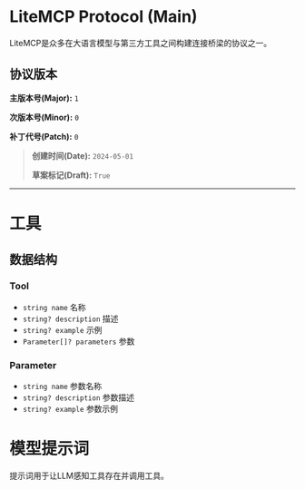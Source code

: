 # LiteMCP Protocol (Main)

LiteMCP是众多在大语言模型与第三方工具之间构建连接桥梁的协议之一。

## 协议版本

**主版本号(Major):** `1`

**次版本号(Minor):** `0`

**补丁代号(Patch):** `0`

> **创建时间(Date):** `2024-05-01`
> 
> **草案标记(Draft):** `True`

---

# 工具

## 数据结构



### Tool

- `string name` 名称
- `string? description` 描述
- `string? example` 示例
- `Parameter[]? parameters` 参数

### Parameter

- `string name` 参数名称
- `string? description` 参数描述
- `string? example` 参数示例

# 模型提示词

提示词用于让LLM感知工具存在并调用工具。



